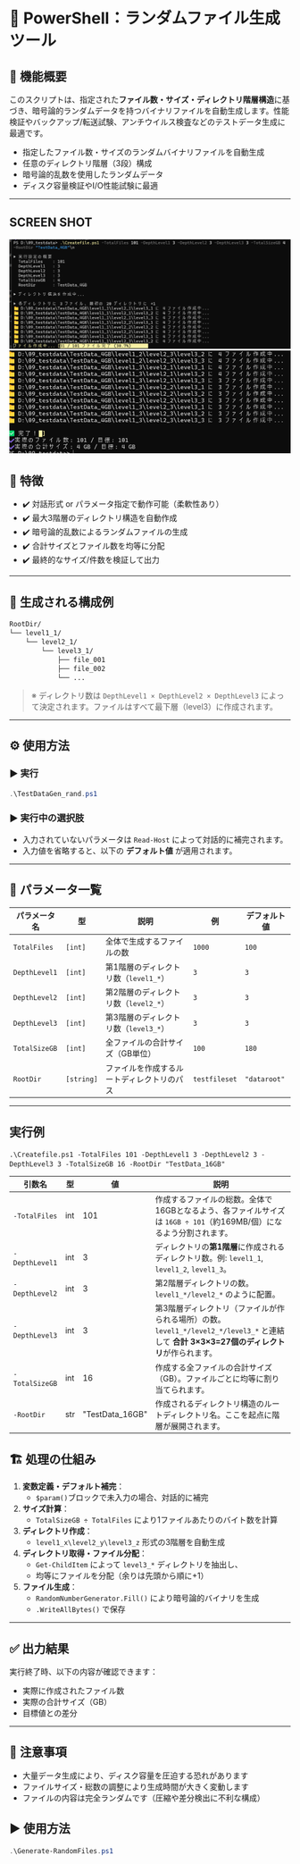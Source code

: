 # 📁 PowerShell：ランダムファイル生成ツール

## 🧩 機能概要

このスクリプトは、指定された**ファイル数・サイズ・ディレクトリ階層構造**に基づき、暗号論的ランダムデータを持つバイナリファイルを自動生成します。性能検証やバックアップ/転送試験、アンチウイルス検査などのテストデータ生成に最適です。

- 指定したファイル数・サイズのランダムバイナリファイルを自動生成
- 任意のディレクトリ階層（3段）構成
- 暗号論的乱数を使用したランダムデータ
- ディスク容量検証やI/O性能試験に最適

---
## SCREEN SHOT

![ScreenShot01](./images/ScreenShot01.png)
![ScreenShot02](./images/ScreenShot02.png)

## 🚀 特徴

- ✔️ 対話形式 or パラメータ指定で動作可能（柔軟性あり）
- ✔️ 最大3階層のディレクトリ構造を自動作成
- ✔️ 暗号論的乱数によるランダムファイルの生成
- ✔️ 合計サイズとファイル数を均等に分配
- ✔️ 最終的なサイズ/件数を検証して出力

---

## 📂 生成される構成例

```plaintext
RootDir/
└── level1_1/
    └── level2_1/
        └── level3_1/
            ├── file_001
            ├── file_002
            └── ...
```

> ※ ディレクトリ数は `DepthLevel1 × DepthLevel2 × DepthLevel3` によって決定されます。ファイルはすべて最下層（level3）に作成されます。

---

## ⚙️ 使用方法

### ▶ 実行

```powershell
.\TestDataGen_rand.ps1
```

### ▶ 実行中の選択肢

- 入力されていないパラメータは `Read-Host` によって対話的に補完されます。
- 入力値を省略すると、以下の **デフォルト値** が適用されます。

---

## 🧾 パラメータ一覧

| パラメータ名     | 型        | 説明                                                                             | 例            | デフォルト値 |
|------------------|-----------|----------------------------------------------------------------------------------|---------------|--------------|
| `TotalFiles`     | `[int]`   | 全体で生成するファイルの数                                                       | `1000`        | `100`        |
| `DepthLevel1`    | `[int]`   | 第1階層のディレクトリ数（`level1_*`）                                            | `3`           | `3`          |
| `DepthLevel2`    | `[int]`   | 第2階層のディレクトリ数（`level2_*`）                                            | `3`           | `3`          |
| `DepthLevel3`    | `[int]`   | 第3階層のディレクトリ数（`level3_*`）                                            | `3`           | `3`          |
| `TotalSizeGB`    | `[int]`   | 全ファイルの合計サイズ（GB単位）                                                | `100`         | `180`        |
| `RootDir`        | `[string]`| ファイルを作成するルートディレクトリのパス                                       | `testfileset` | `"dataroot"` |

---

## 実行例
```.\Createfile.ps1 -TotalFiles 101 -DepthLevel1 3 -DepthLevel2 3 -DepthLevel3 3 -TotalSizeGB 16 -RootDir "TestData_16GB"```

| 引数名            | 型   | 値                | 説明                                                                                          |
| -------------- | --- | ---------------- | ------------------------------------------------------------------------------------------- |
| `-TotalFiles`  | int | 101              | 作成するファイルの総数。全体で16GBとなるよう、各ファイルサイズは `16GB ÷ 101`（約169MB/個）になるよう分割されます。                       |
| `-DepthLevel1` | int | 3                | ディレクトリの**第1階層**に作成されるディレクトリ数。例: `level1_1`, `level1_2`, `level1_3`。                         |
| `-DepthLevel2` | int | 3                | 第2階層ディレクトリの数。`level1_*/level2_*` のように配置。                                                    |
| `-DepthLevel3` | int | 3                | 第3階層ディレクトリ（ファイルが作られる場所）の数。`level1_*/level2_*/level3_*` と連結して **合計 3×3×3=27個のディレクトリ**が作られます。 |
| `-TotalSizeGB` | int | 16               | 作成する全ファイルの合計サイズ（GB）。ファイルごとに均等に割り当てられます。                                                     |
| `-RootDir`     | str | "TestData\_16GB" | 作成されるディレクトリ構造のルートディレクトリ名。ここを起点に階層が展開されます。                                                   |


## 🏗️ 処理の仕組み

1. **変数定義・デフォルト補完**：
   - `$param()`ブロックで未入力の場合、対話的に補完
2. **サイズ計算**：
   - `TotalSizeGB ÷ TotalFiles` により1ファイルあたりのバイト数を計算
3. **ディレクトリ作成**：
   - `level1_x\level2_y\level3_z` 形式の3階層を自動生成
4. **ディレクトリ取得・ファイル分配**：
   - `Get-ChildItem` によって `level3_*` ディレクトリを抽出し、
   - 均等にファイルを分配（余りは先頭から順に+1）
5. **ファイル生成**：
   - `RandomNumberGenerator.Fill()` により暗号論的バイナリを生成
   - `.WriteAllBytes()` で保存

---

## ✅ 出力結果

実行終了時、以下の内容が確認できます：

- 実際に作成されたファイル数
- 実際の合計サイズ（GB）
- 目標値との差分

---

## 📌 注意事項

- 大量データ生成により、ディスク容量を圧迫する恐れがあります
- ファイルサイズ・総数の調整により生成時間が大きく変動します
- ファイルの内容は完全ランダムです（圧縮や差分検出に不利な構成）


## ▶️ 使用方法

```powershell
.\Generate-RandomFiles.ps1
